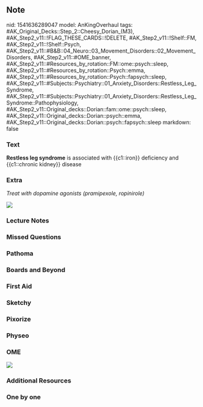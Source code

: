 ## Note
nid: 1541636289047
model: AnKingOverhaul
tags: #AK_Original_Decks::Step_2::Cheesy_Dorian_(M3), #AK_Step2_v11::!FLAG_THESE_CARDS::!DELETE, #AK_Step2_v11::!Shelf::FM, #AK_Step2_v11::!Shelf::Psych, #AK_Step2_v11::#B&B::04_Neuro::03_Movement_Disorders::02_Movement_Disorders, #AK_Step2_v11::#OME_banner, #AK_Step2_v11::#Resources_by_rotation::FM::ome::psych::sleep, #AK_Step2_v11::#Resources_by_rotation::Psych::emma, #AK_Step2_v11::#Resources_by_rotation::Psych::fapsych::sleep, #AK_Step2_v11::#Subjects::Psychiatry::01_Anxiety_Disorders::Restless_Leg_Syndrome, #AK_Step2_v11::#Subjects::Psychiatry::01_Anxiety_Disorders::Restless_Leg_Syndrome::Pathophysiology, #AK_Step2_v11::Original_decks::Dorian::fam::ome::psych::sleep, #AK_Step2_v11::Original_decks::Dorian::psych::emma, #AK_Step2_v11::Original_decks::Dorian::psych::fapsych::sleep
markdown: false

### Text
<b>Restless leg syndrome</b> is associated with {{c1::iron}}
deficiency and {{c1::chronic kidney}} disease

### Extra
<i>Treat with dopamine agonists (pramipexole, ropinirole)</i>
<div>
  <i><img src="paste-10625749090771.jpg"></i>
</div>

### Lecture Notes


### Missed Questions


### Pathoma


### Boards and Beyond


### First Aid


### Sketchy


### Pixorize


### Physeo


### OME
<div class="ome-widget">
  <a href="https://onlinemeded.org?ref=anki"><img src=
  "_OME_AnkiFlashcards_General_3.png"></a>
</div>

### Additional Resources


### One by one

